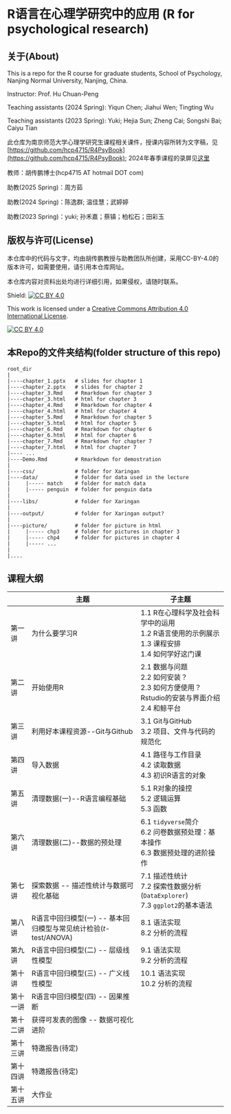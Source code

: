 # R语言在心理学研究中的应用 (R for psychological research)

## 关于(About)

This is a repo for the R course for graduate students, School of Psychology, Nanjing Normal University, Nanjing, China.

Instructor: Prof. Hu Chuan-Peng

Teaching assistants (2024 Spring): Yiqun Chen; Jiahui Wen; Tingting Wu

Teaching assistants (2023 Spring): Yuki; Hejia Sun; Zheng Cai; Songshi Bai; Caiyu Tian

此仓库为南京师范大学心理学研究生课程相关课件，授课内容所转为文字稿，见[https://github.com/hcp4715/R4PsyBook](https://github.com/hcp4715/R4PsyBook); 2024年春季课程的录屏见[这里](https://space.bilibili.com/252509184/lists/2314135)

教师：胡传鹏博士(hcp4715 AT hotmail DOT com)

助教(2025 Spring)：周方茹

助教(2024 Spring)：陈逸群; 温佳慧；武婷婷

助教(2023 Spring)：yuki; 孙禾嘉；蔡镇；柏松石；田彩玉


## 版权与许可(License)

本仓库中的代码与文字，均由胡传鹏教授与助教团队所创建，采用CC-BY-4.0的版本许可，如需要使用，请引用本仓库网址。

本仓库内容对资料出处均进行详细引用，如果侵权，请随时联系。

Shield: [![CC BY 4.0](https://img.shields.io/badge/License-CC%20BY%204.0-lightgrey.svg)](http://creativecommons.org/licenses/by/4.0/)

This work is licensed under a [Creative Commons Attribution 4.0 International License](http://creativecommons.org/licenses/by/4.0/).

[![CC BY 4.0](https://i.creativecommons.org/l/by/4.0/88x31.png)](http://creativecommons.org/licenses/by/4.0/)

## 本Repo的文件夹结构(folder structure of this repo)

```         
root_dir
|
|----chapter_1.pptx   # slides for chapter 1
|----chapter_2.pptx   # slides for chapter 2
|----chapter_3.Rmd    # Rmarkdown for chapter 3
|----chapter_3.html   # html for chapter 3
|----chapter_4.Rmd    # Rmarkdown for chapter 4
|----chapter_4.html   # html for chapter 4
|----chapter_5.Rmd    # Rmarkdown for chapter 5
|----chapter_5.html   # html for chapter 5
|----chapter_6.Rmd    # Rmarkdown for chapter 6
|----chapter_6.html   # html for chapter 6
|----chapter_7.Rmd    # Rmarkdown for chapter 7
|----chapter_7.html   # html for chapter 7
|---- ...
|----Demo.Rmd         # Rmarkdown for demostration
|
|----css/             # folder for Xaringan
|----data/            # folder for data used in the lecture
|     |----- match    # folder for match data
|     |----- penguin  # folder for penguin data
| 
|----libs/            # folder for Xaringan
|
|----output/          # folder for Xaringan output?
|
|----picture/         # folder for picture in html
|     |----- chp3     # folder for pictures in chapter 3
|     |----- chp4     # folder for pictures in chapter 4
|     |----- ...
|
|....
```

## 课程大纲

|      | 主题  | 子主题 |
|------|------|--------|
| 第一讲 | 为什么要学习R | 1.1 R在心理科学及社会科学中的运用<br>1.2 R语言使用的示例展示<br>1.3 课程安排<br>1.4 如何学好这门课 |
| 第二讲 | 开始使用R | 2.1 数据与问题<br>2.2 如何安装？<br>2.3 如何方便使用？Rstudio的安装与界面介绍<br>2.4 和鲸平台 |
| 第三讲 | 利用好本课程资源--Git与Github | 3.1 Git与GitHub<br>3.2 项目、文件与代码的规范化 |
| 第四讲 | 导入数据 | 4.1 路径与工作目录<br>4.2 读取数据<br>4.3 初识R语言的对象 |
| 第五讲 | 清理数据(一)--R语言编程基础 | 5.1 R对象的操控<br>5.2 逻辑运算<br>5.3 函数 |
| 第六讲 | 清理数据(二)--数据的预处理 | 6.1 `tidyverse`简介<br>6.2 问卷数据预处理：基本操作<br>6.3 数据预处理的进阶操作 |
| 第七讲 | 探索数据 -- 描述性统计与数据可视化基础 | 7.1 描述性统计<br>7.2 探索性数据分析(`DataExplorer`)<br>7.3 `ggplot2`的基本语法 |
| 第八讲 | R语言中回归模型(一) -- 基本回归模型与常见统计检验(*t*-test/ANOVA) | 8.1 语法实现<br>8.2 分析的流程 |
| 第九讲 | R语言中回归模型(二) -- 层级线性模型 | 9.1 语法实现<br>9.2 分析的流程 |
| 第十讲 | R语言中回归模型(三) -- 广义线性模型 | 10.1 语法实现<br>10.2 分析的流程 |
| 第十一讲 | R语言中回归模型(四) -- 因果推断 |  |
| 第十二讲 | 获得可发表的图像 -- 数据可视化进阶 |  |
| 第十三讲 | 特邀报告(待定) |  |
| 第十四讲 | 特邀报告(待定) |  |
| 第十五讲 | 大作业 |  |
